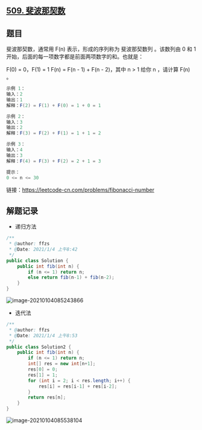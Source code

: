 ## [509. 斐波那契数](https://leetcode-cn.com/problems/fibonacci-number/)

## 题目

斐波那契数，通常用 F(n) 表示，形成的序列称为 斐波那契数列 。该数列由 0 和 1 开始，后面的每一项数字都是前面两项数字的和。也就是：

F(0) = 0，F(1) = 1
F(n) = F(n - 1) + F(n - 2)，其中 n > 1
给你 n ，请计算 F(n) 。

```java
示例 1：
输入：2
输出：1
解释：F(2) = F(1) + F(0) = 1 + 0 = 1

示例 2：
输入：3
输出：2
解释：F(3) = F(2) + F(1) = 1 + 1 = 2

示例 3：
输入：4
输出：3
解释：F(4) = F(3) + F(2) = 2 + 1 = 3
```



```java
提示：
0 <= n <= 30
```

链接：https://leetcode-cn.com/problems/fibonacci-number


## 解题记录

+ 递归方法

```java
/**
 * @author: ffzs
 * @Date: 2021/1/4 上午8:42
 */
public class Solution {
    public int fib(int n) {
        if (n <= 1) return n;
        else return fib(n-1) + fib(n-2);
    }
}
```

![image-20210104085243866](https://gitee.com/ffzs/picture_go/raw/master/img/image-20210104085243866.png)

+ 迭代法

```java
/**
 * @author: ffzs
 * @Date: 2021/1/4 上午8:53
 */
public class Solution2 {
    public int fib(int n) {
        if (n <= 1) return n;
        int[] res = new int[n+1];
        res[0] = 0;
        res[1] = 1;
        for (int i = 2; i < res.length; i++) {
            res[i] = res[i-1] + res[i-2];
        }
        return res[n];
    }
}
```

![image-20210104085538104](https://gitee.com/ffzs/picture_go/raw/master/img/image-20210104085538104.png)